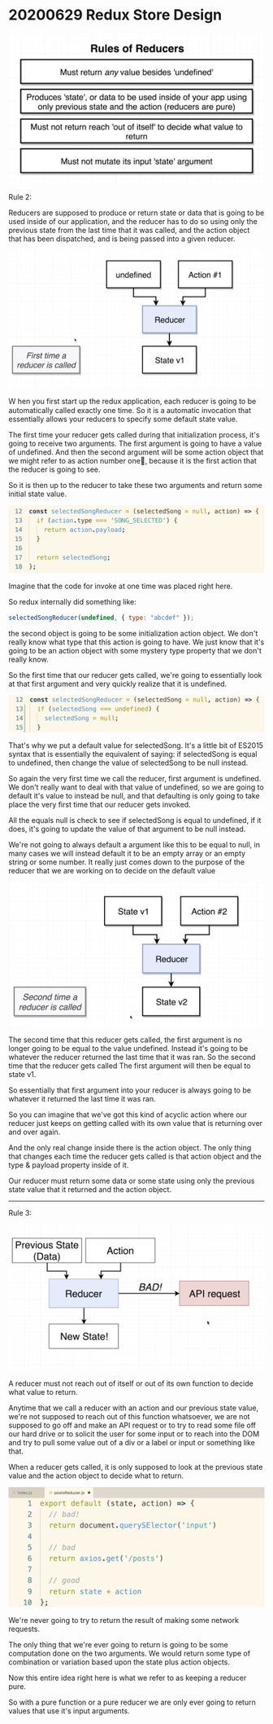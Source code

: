 # 20200629 Redux Store Design

![my-img](img/200629-2.png)

Rule 2:

Reducers are supposed to produce or return state or data that is going to be used inside of our application, and the reducer has to do so using only the previous state from the last time that it was called, and the action object that has been dispatched, and is being passed into a given reducer.

![my-img](img/200630-1.png)

Ｗ hen you first start up the redux application, each reducer is going to be automatically called exactly one time. So it is a automatic invocation that essentially allows your reducers to specify some default state value.

The first time your reducer gets called during that initialization process, it's going to receive two arguments. The first argument is going to have a value of undefined. And then the second argument will be some action object that we might refer to as action number one, because it is the first action that the reducer is going to see.

So it is then up to the reducer to take these two arguments and return some initial state value.

![my-img](img/200630-2.png)

Imagine that the code for invoke at one time was placed right here.

So redux internally did something like:

```js
selectedSongReducer(undefined, { type: "abcdef" });
```

the second object is going to be some initialization action object. We don't really know what type that this action is going to have. We just know that it's going to be an action object with some mystery type property that we don't really know.

So the first time that our reducer gets called, we're going to essentially look at that first argument and very quickly realize that it is undefined.

![my-img](img/200630-3.png)

That's why we put a default value for selectedSong. It's a little bit of ES2015 syntax that is essentially the equivalent of saying: if selectedSong is equal to undefined, then change the value of selectedSong to be null instead.

So again the very first time we call the reducer, first argument is undefined. We don't really want to deal with that value of undefined, so we are going to default it's value to instead be null, and that defaulting is only going to take place the very first time that our reducer gets invoked.

All the equals null is check to see if selectedSong is equal to undefined, if it does, it's going to update the value of that argument to be null instead.

We're not going to always default a argument like this to be equal to null, in many cases we will instead default it to be an empty array or an empty string or some number. It really just comes down to the purpose of the reducer that we are working on to decide on the default value

![my-img](img/200630-4.png)

The second time that this reducer gets called, the first argument is no longer going to be equal to the value undefined. Instead it's going to be whatever the reducer returned the last time that it was ran. So the second time that the reducer gets called The first argument will then be equal to state v1.

So essentially that first argument into your reducer is always going to be whatever it returned the last time it was ran.

So you can imagine that we've got this kind of acyclic action where our reducer just keeps on getting called with its own value that is returning over and over again.

And the only real change inside there is the action object. The only thing that changes each time the reducer gets called is that action object and the type & payload property inside of it.

Our reducer must return some data or some state using only the previous state value that it returned and the action object.

---

Rule 3:

![my-img](img/200630-5.png)

A reducer must not reach out of itself or out of its own function to decide what value to return.

Anytime that we call a reducer with an action and our previous state value, we're not supposed to reach out of this function whatsoever, we are not supposed to go off and make an API request or to try to read some file off our hard drive or to solicit the user for some input or to reach into the DOM and try to pull some value out of a div or a label or input or something like that.

When a reducer gets called, it is only supposed to look at the previous state value and the action object to decide what to return.

![my-img](img/200630-6.png)

We're never going to try to return the result of making some network requests.

The only thing that we're ever going to return is going to be some computation done on the two arguments. We would return some type of combination or variation based upon the state plus action objects.

Now this entire idea right here is what we refer to as keeping a reducer pure.

So with a pure function or a pure reducer we are only ever going to return values that use it's input arguments.
